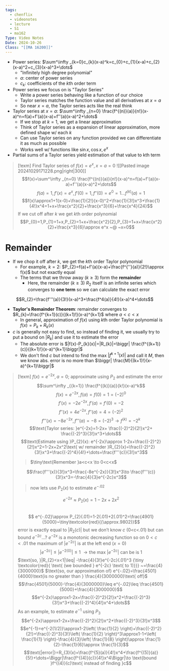 ```yaml
---
tags:
  - chenflix
  - videonotes
  - lecture
  - S1
  - ma162
Type: Video Notes
Date: 2024-10-26
Class: "[[MA 16200]]"
---
```

- Power series: $\sum^\infty _{k=0}c_{k}(x-a)^k=c_{0}+c_{1}(x-a)+c_{2}(x-a)^2+c_{3}(x-a)^3+\dots$
	- "Infinitely high degree polynomial"
	- $a:$ center of power series
	- $c_{k}:$ coefficients of the $k$th order term
- Power series we focus on is "Taylor Series"
	- Write a power series behaving like a function of our choice
	- Taylor series matches the function value and all derivatives at $x=a$
	- So near $x=a$, the Taylor series acts like the real think
- Taylor series at $x=a$: $\sum^\infty _{n=0} \frac{f^{(n)}(a)}{n!}(x-a)^n=f(a)+f'(a)(x-a)+f''(a)(x-a)^2+\dots$
	- If we stop at $k=1$, we get a linear approximation
	- Think of Taylor series as a expansion of linear approximation, more defined shape w/ each $k$
	- Can use Taylor series on any function provided we can differentiate it as much as possible
	- Works well w/ functions like $\sin x,\cos x,e^x$
- Partial sums of a Taylor series yield estimation of that value to kth term

>[!exm] Find Taylor series of $f(x)=e^x,x=a=0$
>![[Pasted image 20241029171228.png|right|300]]
> $$f(x)=\sum^\infty _{n=0} \frac{f^{(n)}(a)}{n!}(x-a)^n=f(a)+f'(a)(x-a)+f''(a)(x-a)^2+\dots$$
> $$f(a)=1,f'(x)=e^x,f'(0)=1,f''(0)=e^0=1\dots f^{(k)}(a)=1$$
> $$f(x)\approx1+1(x-0)+\frac{1}{2!}(x-0)^2+\frac{1}{3!}x^3+\frac{1}{4!}x^4=1+x+\frac{x^2}{2}+\frac{x^3}{6}+\frac{x^4}{24}$$
> If we cut off after $k$ we get $k$th order polynomial
> $$P_{0}=1,P_{1}=1+x,P_{2}=1+x+\frac{x^2}{2},P_{3}=1+x+\frac{x^2}{2}+\frac{x^3}{6}\approx e^x ~@ ~x=0$$

# Remainder
- If we chop it off after $k,$ we get the $k$th order Taylor polynomial
	 - For example, $k=2$: $P_{2}=f(a)+f'(a)(x-a)+\frac{f^{''}(a)}{2!}\approx f(x)$ but not exactly equal
	- The terms that we throw away ($k\geq3$) form the **remainder** 
		- Here, the remainder ($k\geq3$) $R_{2}$  itself is an infinite series which converges to **one term** so we can calculate the exact error 

$$R_{2}=\frac{f'''(a)}{3!}(x-a)^3+\frac{f^4(a)}{4!}(x-a)^4+\dots$$
 - **Taylor's Remainder Theorem**: remainder converges to $R_{k}=\frac{f^{k+1}(c)}{(k+1)!}(x-a)^{k+1}$ where $a<c<x$ 
	 - In general, approximation of $f(x)$ using $k$th order Taylor polynomial is $f(x)=P_{k}+R_{k}(x)$ 
- $c$ is generally not easy to find, so instead of finding it, we usually try to put a bound on $|R_{k}|$ and use it to estimate the error 
	- The absolute error is $|f(x)-P_{k}(x)|=|R_{k}|=\biggr| \frac{f^{(k+1)}(c)}{(k+1)!}(x-a)^{k+1}\biggr|$  
	- We don't find $c$ but intend to find the max $|f^{k+1}(x)|$ and call it $M$, then we know abs. error is no more than $\biggr| \frac{M}{(k+1)!}(x-a)^{k+1}\biggr|$  

> [!exm] $f(x)=e^{-2x},a=0$; approximate using $P_{2}$ and estimate the error 
> $$\sum^\infty _{{k=1}} \frac{f^{(k)}(a)}{k!}(x-a)^k$$
> $$f(x)=e^{-2x}, f(a)=f(0)=1=(-2)^0$$
> $$f'(x)=-2e^{-2x},f'(a)=f'(0)=-2$$
> $$f''(x)=4e^{-2x},f''(a)=4=(-2)^2$$
> $$f'''(x)=-8e^{-2x}, f'''(a)=-8=(-2)^3\to f^{(k)}=-2^k$$
> $$\text{Taylor series: }e^{-2x}=1-2x+ \frac{(-2)^2}{2!}x^2+ \frac{(-2)^3}{3!}x^3+\dots$$
> $$\text{Estimate using }P_{2}(x): e^{-2x}\approx 1-2x+\frac{(-2)^2}{2!}x^2=1-2x+2x^2\text{ w/ remainder }R_{2}(x)=\frac{(-2)^2}{3!}x^3+\frac{(-2)^4}{4!}+\dots=\frac{f'''(c)}{3!}x^3$$
>  > $\tiny\text{Remember }a<c<x \to 0<c<x$
>  
> $$\frac{f'''(x)}{3!}x^3=\frac{-8e^{-2x}}{3!}x^3\to \frac{f'''(c)}{3!}x^3=-\frac{4}{3}e^{-2c}x^3$$
> > $\text{now lets use }P_{2}(x)\text{ to estimate } e^{-.02}$
> 
> $$e^{-2x}\approx P_{2}(x)=1-2x+2x^2$$   
> $$ e^{-.02}\approx P_{2}(.01)=1-2(.01)+2(.01)^2=\frac{4901}{5000}~\tiny\textcolor{red}{(\approx.9802)}$$
> $\text{error is exactly equal to }|R_{2}(c)|\text{ but we don't know }c \text{ (0<c<.01) but can bound }e^{-2c}\dots?$
> $e^{-2x}\text{ is a monotonic decreasing function so on }0<c<.01\text{ the maximum of }|e^{-2c}|\text{ is at the left end }(x=0)$
> $$|e^{-2c}|\leq|e^{-2(0)}|\leq1\ \to \text{the max }|e^{-2c}|\text{ can be is 1}$$
> $\text{so, }|R_{2}<x<1|\leq| -\frac{4}{3!}e^{-2c}(.01)^3 {\tiny \textcolor{red}{ \text{ (we bounded } e^{-2c} \text{ to 1)}}} ~=\frac{4}{3000000}$
> $\text{so, our approximation of} e^{-.02}=\frac{4501}{4000}\text{is no greater than } \frac{4}{3000000}\text{ off}$
> $$\frac{4501}{5000}-\frac{4}{3000000}\leq e^{-.02}\leq \frac{4501}{5000}+\frac{4}{3000000}$$
> $$e^{-2x}\approx1-2x+\frac{(-2)^2}{2!}x^2+\frac{(-2)^3}{3!}x^3+\frac{(-2)^4}{4!}x^4+\dots$$
> $\text{As an example, to estimate } e^{-1} \text{ using }  P_{3}$
> $$e^{-2x}\approx1-2x+\frac{(-2)^2}{2!}x^2+\frac{(-2)^3}{3!}x^3$$
> $$e^{-1}=e^{-2(1/2)}\approx1-2\left( \frac{1}{2} \right)+\frac{(-2)^2}{2!}+\frac{(-2)^3}{3!}\left( \frac{1}{2} \right)^3\approx1-1+\left( \frac{1}{1} \right)-\frac{4}{3}\left( \frac{1}{8} \right)\approx \frac{1}{2}-\frac{1}{6}\approx \frac{1}{3}$$
> $$\text{|error|}=R_{3}(x)=\frac{f^{5}(a)}{4!}x^4+\frac{f^{(5)}(a)}{5!}+\dots=\Biggr|\frac{f^{(4)}(c)}{4!}x^4\Biggr|\to \text{bound }f^{(4)}(c)\text{ instead of finding }c$$


